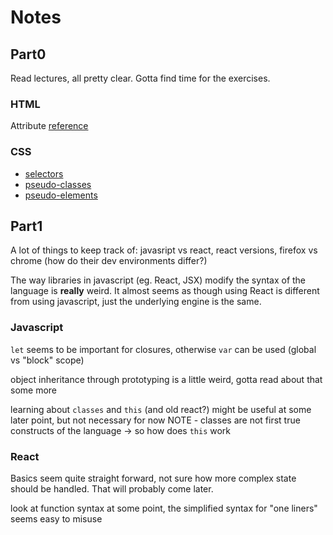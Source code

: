 # Notes


## Part0
Read lectures, all pretty clear. Gotta find time for the exercises.


### HTML
Attribute [reference](https://developer.mozilla.org/en-US/docs/Web/HTML/Attributes)


### CSS
- [selectors](https://developer.mozilla.org/en-US/docs/Web/CSS/CSS_Selectors)
- [pseudo-classes](https://developer.mozilla.org/en-US/docs/Web/CSS/Pseudo-classes)
- [pseudo-elements](https://developer.mozilla.org/en-US/docs/Web/CSS/Pseudo-elements)


## Part1

A lot of things to keep track of: javasript vs react, react versions, firefox vs chrome (how do their dev environments differ?)

The way libraries in javascript (eg. React, JSX) modify the syntax of the language is **really** weird. 
It almost seems as though using React is different from using javascript, just the underlying engine is the same.


### Javascript

`let` seems to be important for closures, otherwise `var` can be used (global vs "block" scope)

object inheritance through prototyping is a little weird, gotta read about that some more

learning about `classes` and `this` (and old react?) might be useful at some later point, but not necessary for now
NOTE - classes are not first true constructs of the language -> so how does `this` work


### React

Basics seem quite straight forward, not sure how more complex state should be handled. That will probably come later.

look at function syntax at some point, the simplified syntax for "one liners" seems easy to misuse





